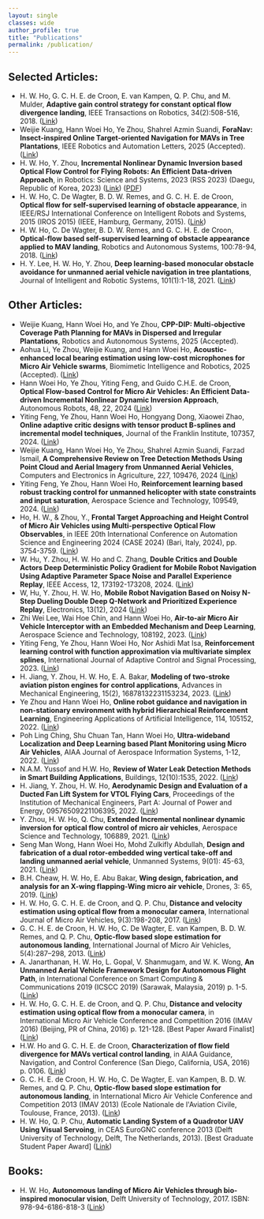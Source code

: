 ```yaml
---
layout: single
classes: wide
author_profile: true
title: "Publications"
permalink: /publication/
---
```


## Selected Articles:
- H. W. Ho, G. C. H. E. de Croon, E. van Kampen, Q. P. Chu, and M. Mulder, <b>Adaptive gain control strategy for constant optical flow divergence landing</b>, IEEE Transactions on Robotics, 34(2):508-516, 2018. ([Link](https://ieeexplore.ieee.org/document/8331925))
- Weijie Kuang, Hann Woei Ho, Ye Zhou, Shahrel Azmin Suandi, <b>ForaNav: Insect-inspired Online Target-oriented Navigation for MAVs in Tree Plantations</b>, IEEE Robotics and Automation Letters, 2025 (Accepted). ([Link](https://arxiv.org/abs/2503.02275))
- H. W. Ho, Y. Zhou, <b>Incremental Nonlinear Dynamic Inversion based Optical Flow Control for Flying Robots: An Efficient Data-driven Approach</b>, in Robotics: Science and Systems, 2023 (RSS 2023) (Daegu, Republic of Korea, 2023) ([Link](https://www.roboticsproceedings.org/rss19/p081.html)) ([PDF](/publication/INDI_InverseG_RSS2023.pdf))
- H. W. Ho, C. De Wagter, B. D. W. Remes, and G. C. H. E. de Croon, <b>Optical flow for self-supervised learning of obstacle appearance</b>, in IEEE/RSJ International Conference on Intelligent Robots and Systems, 2015 (IROS 2015) (IEEE, Hamburg, Germany, 2015). ([Link](https://ieeexplore.ieee.org/document/7353805))
- H. W. Ho, C. De Wagter, B. D. W. Remes, and G. C. H. E. de Croon, <b>Optical-flow based self-supervised learning of obstacle appearance applied to MAV landing</b>, Robotics and Autonomous Systems, 100:78-94, 2018. ([Link](https://www.sciencedirect.com/science/article/abs/pii/S0921889017305626))
- H. Y. Lee, H. W. Ho, Y. Zhou, <b>Deep learning-based monocular obstacle avoidance for unmanned aerial vehicle navigation in tree plantations</b>, Journal of Intelligent and Robotic Systems, 101(1):1-18, 2021. ([Link](https://link.springer.com/article/10.1007/s10846-020-01284-z))

## Other Articles:
- Weijie Kuang, Hann Woei Ho, and Ye Zhou, <b>CPP-DIP: Multi-objective Coverage Path Planning for MAVs in Dispersed and Irregular Plantations</b>, Robotics and Autonomous Systems, 2025 (Accepted). 
- Aohua Li, Ye Zhou, Weijie Kuang, and Hann Woei Ho, <b>Acoustic-enhanced local bearing estimation using low-cost microphones for Micro Air Vehicle swarms</b>, Biomimetic Intelligence and Robotics, 2025 (Accepted). ([Link](https://www.sciencedirect.com/science/article/pii/S2667379725000555))
- Hann Woei Ho, Ye Zhou, Yiting Feng, and Guido C.H.E. de Croon, <b>Optical Flow-based Control for Micro Air Vehicles: An Efficient Data-driven Incremental Nonlinear Dynamic Inversion Approach</b>, Autonomous Robots, 48, 22, 2024 ([Link](https://link.springer.com/article/10.1007/s10514-024-10174-4?utm_source=rct_congratemailt&utm_medium=email&utm_campaign=nonoa_20241006&utm_content=10.1007%2Fs10514-024-10174-4))
- Yiting Feng, Ye Zhou, Hann Woei Ho, Hongyang Dong, Xiaowei Zhao, <b>Online adaptive critic designs with tensor product B-splines and incremental model techniques</b>, Journal of the Franklin Institute, 107357, 2024. ([Link](https://www.sciencedirect.com/science/article/pii/S0016003224007786?utm_campaign=STMJ_219742_AUTH_SERV_PA&utm_medium=email&utm_acid=120318170&SIS_ID=&dgcid=STMJ_219742_AUTH_SERV_PA&CMX_ID=&utm_in=DM519349&utm_source=AC_))
- Weijie Kuang, Hann Woei Ho, Ye Zhou, Shahrel Azmin Suandi, Farzad Ismail, <b>A Comprehensive Review on Tree Detection Methods Using Point Cloud and Aerial Imagery from Unmanned Aerial Vehicles</b>, Computers and Electronics in Agriculture, 227, 109476, 2024 ([Link](https://kwnsfk27.r.eu-west-1.awstrack.me/L0/https:%2F%2Fauthors.elsevier.com%2Fa%2F1jsS0cFCSbHha/1/01020192490224b7-80129221-abe1-49c0-962e-e4a8a5f7288b-000000/cEM7MGNEJBvfGVfHyR7TMm5s6es=394))
- Yiting Feng, Ye Zhou, Hann Woei Ho, <b>Reinforcement learning based robust tracking control for unmanned helicopter with state constraints and input saturation</b>, Aerospace Science and Technology, 109549, 2024. ([Link](https://www.sciencedirect.com/science/article/pii/S1270963824006795?casa_token=NvBo1uJUbsgAAAAA:0QVjL0QjmYwmWwAWXFIzvU_GX6zoMlKxxXtTaOudkvbB-JnxfJ1PpH67GHb7PuOjyzvJzH3gPA8))
- Ho, H. W., & Zhou, Y., <b>Frontal Target Approaching and Height Control of Micro Air Vehicles using Multi-perspective Optical Flow Observables</b>, in IEEE 20th International Conference on Automation Science and Engineering 2024 (CASE 2024) (Bari, Italy, 2024), pp. 3754-3759. ([Link](https://ieeexplore.ieee.org/abstract/document/10711455))
- W. Hu, Y. Zhou, H. W. Ho and C. Zhang, <b>Double Critics and Double Actors Deep Deterministic Policy Gradient for Mobile Robot Navigation Using Adaptive Parameter Space Noise and Parallel Experience Replay</b>, IEEE Access, 12, 173192-173208, 2024. ([Link](https://ieeexplore.ieee.org/document/10753589))
- W, Hu, Y. Zhou, H. W. Ho, <b>Mobile Robot Navigation Based on Noisy N-Step Dueling Double Deep Q-Network and Prioritized Experience Replay</b>, Electronics, 13(12), 2024 ([Link](https://www.mdpi.com/2079-9292/13/12/2423))
- Zhi Wei Lee, Wai Hoe Chin, and Hann Woei Ho, <b>Air-to-air Micro Air Vehicle Interceptor with an Embedded Mechanism and Deep Learning</b>, Aerospace Science and Technology, 108192, 2023. ([Link](https://www.sciencedirect.com/science/article/abs/pii/S1270963823000895))
- Yiting Feng, Ye Zhou, Hann Woei Ho, Nor Ashidi Mat Isa, <b>Reinforcement learning control with function approximation via multivariate simplex splines</b>, International Journal of Adaptive Control and Signal Processing, 2023. ([Link](https://onlinelibrary.wiley.com/doi/abs/10.1002/acs.3579#:~:text=The%20simulation%20results%20indicate%20that,simplex%20splines%20improves%20the%20function))
- H. Jiang, Y. Zhou, H. W. Ho, E. A. Bakar, <b>Modeling of two-stroke aviation piston engines for control applications</b>, Advances in Mechanical Engineering, 15(2), 16878132231153234, 2023. ([Link](https://journals.sagepub.com/doi/full/10.1177/16878132231153234))
- Ye Zhou and Hann Woei Ho, <b>Online robot guidance and navigation in non-stationary environment with hybrid Hierarchical Reinforcement Learning</b>, Engineering Applications of Artificial Intelligence, 114, 105152, 2022. ([Link](https://www.sciencedirect.com/science/article/abs/pii/S0952197622002676))
- Poh Ling Ching, Shu Chuan Tan, Hann Woei Ho, <b>Ultra-wideband Localization and Deep Learning based Plant Monitoring using Micro Air Vehicles</b>, AIAA Journal of Aerospace Information Systems, 1-12, 2022. ([Link](https://arc.aiaa.org/doi/10.2514/1.I011075))
- N.A.M. Yussof and H.W. Ho, <b>Review of Water Leak Detection Methods in Smart Building Applications</b>, Buildings, 12(10):1535, 2022. ([Link](https://www.mdpi.com/2075-5309/12/10/1535))
- H. Jiang, Y. Zhou, H. W. Ho, <b>Aerodynamic Design and Evaluation of a Ducted Fan Lift System for VTOL Flying Cars</b>, Proceedings of the Institution of Mechanical Engineers, Part A: Journal of Power and Energy, 09576509221106395, 2022. ([Link](https://journals.sagepub.com/doi/abs/10.1177/09576509221106395))
- Y. Zhou, H. W. Ho, Q. Chu, <b>Extended Incremental nonlinear dynamic inversion for optical flow control of micro air vehicles</b>, Aerospace Science and Technology, 106889, 2021. ([Link](https://www.sciencedirect.com/science/article/abs/pii/S1270963821003990))
- Seng Man Wong, Hann Woei Ho, Mohd Zulkifly Abdullah, <b>Design and fabrication of a dual rotor-embedded wing vertical take-off and landing unmanned aerial vehicle</b>, Unmanned Systems, 9(01): 45-63, 2021. ([Link](https://www.worldscientific.com/doi/abs/10.1142/S2301385021500096))
- B.H. Cheaw, H. W. Ho, E. Abu Bakar, <b>Wing design, fabrication, and analysis for an X-wing flapping-Wing micro air vehicle</b>, Drones, 3: 65, 2019. ([Link](https://www.mdpi.com/2504-446X/3/3/65))
- H. W. Ho, G. C. H. E. de Croon, and Q. P. Chu, <b>Distance and velocity estimation using optical flow from a monocular camera</b>, International Journal of Micro Air Vehicles, 9(3):198-208, 2017. ([Link](https://journals.sagepub.com/doi/10.1177/1756829317695566))
- G. C. H. E. de Croon, H. W. Ho, C. De Wagter, E. van Kampen, B. D. W. Remes, and Q. P. Chu, <b>Optic-flow based slope estimation for autonomous landing</b>, International Journal of Micro Air Vehicles, 5(4):287–298, 2013. ([Link](https://journals.sagepub.com/doi/10.1260/1756-8293.5.4.287))
- A. Janarthanan, H. W. Ho, L. Gopal, V. Shanmugam, and W. K. Wong, <b>An Unmanned Aerial Vehicle Framework Design for Autonomous Flight Path</b>, in International Conference on Smart Computing & Communications 2019 (ICSCC 2019) (Sarawak, Malaysia, 2019) p. 1-5. ([Link](https://ieeexplore.ieee.org/document/8843618))
- H. W. Ho, G. C. H. E. de Croon, and Q. P. Chu, <b>Distance and velocity estimation using optical flow from a monocular camera</b>, in International Micro Air Vehicle Conference and Competition 2016 (IMAV 2016) (Beijing, PR of China, 2016) p. 121-128. [Best Paper Award Finalist] ([Link](https://www.imavs.org/papers/2016/18.pdf))
- H.W. Ho and G. C. H. E. de Croon, <b>Characterization of flow field divergence for MAVs vertical control landing</b>, in AIAA Guidance, Navigation, and Control Conference (San Diego, California, USA, 2016) p. 0106. ([Link](https://arc.aiaa.org/doi/10.2514/6.2016-0106))
- G. C. H. E. de Croon, H. W. Ho, C. De Wagter, E. van Kampen, B. D. W. Remes, and Q. P. Chu, <b>Optic-flow based slope estimation for autonomous landing</b>, in International Micro Air Vehicle Conference and Competition 2013 (IMAV 2013) (Ecole Nationale de l'Aviation Civile, Toulouse, France, 2013). ([Link](https://www.imavs.org/papers/2013/46_IMAV2013_Proceedings.pdf))
- H. W. Ho, Q. P. Chu, <b>Automatic Landing System of a Quadrotor UAV Using Visual Servoing</b>, in CEAS EuroGNC conference 2013 (Delft University of Technology, Delft, The Netherlands, 2013). [Best Graduate Student Paper Award] ([Link](https://aerospace-europe.eu/media/books/delft-0046.pdf))

## Books:
- H. W. Ho, <b>Autonomous landing of Micro Air Vehicles through bio-inspired monocular vision</b>, Delft University of Technology, 2017. ISBN: 978-94-6186-818-3 ([Link](https://repository.tudelft.nl/islandora/object/uuid:7efd562f-82fa-468f-b074-bfa7d640a9ee/datastream/OBJ/download))
